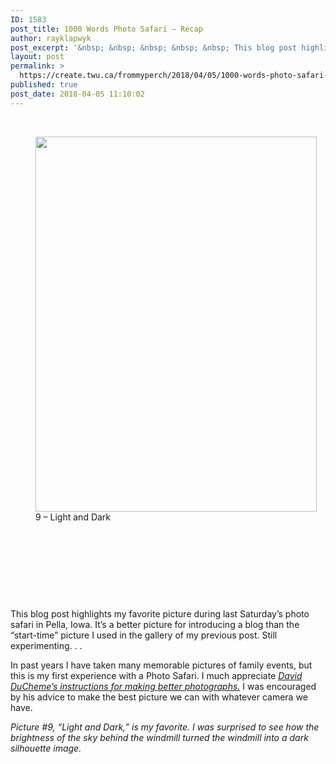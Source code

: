 ```yaml
---
ID: 1583
post_title: 1000 Words Photo Safari – Recap
author: rayklapwyk
post_excerpt: '&nbsp; &nbsp; &nbsp; &nbsp; &nbsp; This blog post highlights my favorite picture during last Saturday&rsquo;s photo safari in Pella, Iowa. [&hellip;]'
layout: post
permalink: >
  https://create.twu.ca/frommyperch/2018/04/05/1000-words-photo-safari-recap/
published: true
post_date: 2018-04-05 11:10:02
---
```

&nbsp;
<figure id="attachment_2289" style="width: 450px" class="wp-caption alignright"><img width="450" height="600" class="wp-image-2289" alt="" src="http://create.twu.ca/frommyperch/files/2018/04/1000-Words-9-Light-and-Dark-225x300.jpg" srcset="https://create.twu.ca/frommyperch/files/2018/04/1000-Words-9-Light-and-Dark-225x300.jpg 225w, https://create.twu.ca/frommyperch/files/2018/04/1000-Words-9-Light-and-Dark.jpg 668w" sizes="(max-width: 450px) 100vw, 450px" />

<figcaption class="wp-caption-text">9 &#8211; Light and Dark</figcaption>

</figure>
&nbsp;

&nbsp;

&nbsp;

&nbsp;

This blog post highlights my favorite picture during last Saturday&#8217;s photo safari in Pella, Iowa. It&#8217;s a better picture for introducing a blog than the &#8220;start-time&#8221; picture I used in the gallery of my previous post. Still experimenting. . .

In past years I have taken many memorable pictures of family events, but this is my first experience with a Photo Safari. I much appreciate <a href="https://s3.amazonaws.com/CRAFTandVISION/Free/20+Ways+to+Make+Better+Photographs+-+duChemin.pdf"  rel="noopener"><em>David DuCheme’s instructions for making better photographs.</em></a> I was encouraged by his advice to make the best picture we can with whatever camera we have.

<em>Picture #9, “Light and Dark,” is my favorite. I was surprised to see how the brightness of the sky behind the windmill turned the windmill into a dark silhouette image.</em>

&nbsp;

&nbsp;

&nbsp;

&nbsp;

&nbsp;